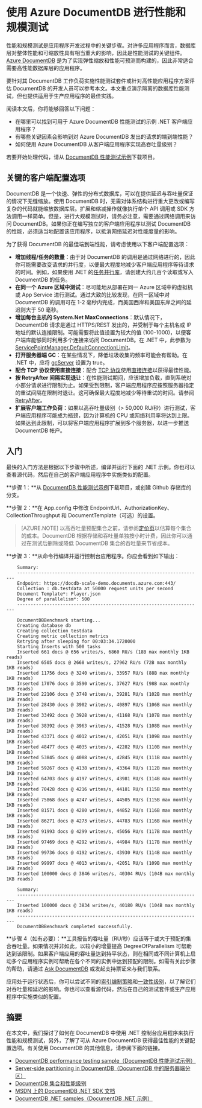 <properties 
	pageTitle="DocumentDB 规模和性能测试 | Azure" 
	description="了解如何使用 Azure DocumentDB 执行规模和性能测试"
	keywords="性能测试"
	services="documentdb" 
	authors="arramac" 
	manager="jhubbard" 
	editor="" 
	documentationCenter=""/>

<tags 
	ms.service="documentdb" 
	ms.date="05/20/2016" 
	wacn.date="07/22/2016"/>

# 使用 Azure DocumentDB 进行性能和规模测试
性能和规模测试是应用程序开发过程中的关键步骤。对许多应用程序而言，数据库层对整体性能和可缩放性具有相当重大的影响，因此是性能测试的关键组件。[Azure DocumentDB](/services/documentdb/) 是为了实现弹性缩放和性能可预测而构建的，因此非常适合需要高性能数据库层的应用程序。

要针对其 DocumentDB 工作负荷实施性能测试套件或针对高性能应用程序方案评估 DocumentDB 的开发人员可以参考本文。本文重点演示隔离的数据库性能测试，但也提供适用于生产应用程序的最佳实践。

阅读本文后，你将能够回答以下问题：

- 在哪里可以找到可用于 Azure DocumentDB 性能测试的示例 .NET 客户端应用程序？
- 有哪些关键因素会影响到对 Azure DocumentDB 发出的请求的端到端性能？ 
- 如何使用 Azure DocumentDB 从客户端应用程序实现高吞吐量级别？

若要开始处理代码，请从 [DocumentDB 性能测试示例](https://github.com/Azure/azure-documentdb-dotnet/tree/master/samples/documentdb-benchmark)下载项目。

## 关键的客户端配置选项
DocumentDB 是一个快速、弹性的分布式数据库，可以在提供延迟与吞吐量保证的情况下无缝缩放。使用 DocumentDB 时，无需对体系结构进行重大更改或编写复杂的代码就能缩放数据库层。扩展和缩减操作就像执行单个 API 调用或 SDK 方法调用一样简单。但是，进行大规模测试时，请务必注意，需要通过网络调用来访问 DocumentDB。如果你正在编写独立的客户端应用程序以测试 DocumentDB 的性能，必须适当地配置该应用程序，以抵消网络延迟对性能度量的影响。

为了获得 DocumentDB 的最佳端到端性能，请考虑使用以下客户端配置选项：

- **增加线程/任务的数量**：由于对 DocumentDB 的调用是通过网络进行的，因此你可能需要改变请求的并行度，以便最大程度地减少客户端应用程序等待请求的时间。例如，如果使用 .NET 的[任务并行库](https://msdn.microsoft.com//library/dd460717.aspx)，请创建大约几百个读取或写入 DocumentDB 的任务。
- **在同一个 Azure 区域中测试**：尽可能地从部署在同一 Azure 区域中的虚拟机或 App Service 进行测试。通过大致的比较发现，在同一区域中对 DocumentDB 的调用可在 1-2 毫秒内完成，而美国西岸和美国东岸之间的延迟则大于 50 毫秒。
- **增加每台主机的 System.Net MaxConnections**：默认情况下，DocumentDB 请求是通过 HTTPS/REST 发出的，并受制于每个主机名或 IP 地址的默认连接限制。可能需要将此值设置为较大的值 (100-1000)，以便客户端库能够同时利用多个连接来访问 DocumentDB。在 .NET 中，此参数为 [ServicePointManager.DefaultConnectionLimit](https://msdn.microsoft.com/library/system.net.servicepointmanager.defaultconnectionlimit.aspx)。
- **打开服务器端 GC**：在某些情况下，降低垃圾收集的频率可能会有帮助。在 .NET 中，应将 [gcServer](https://msdn.microsoft.com/library/ms229357.aspx) 设置为 true。
- **配合 TCP 协议使用直接连接**：配合 [TCP 协议](https://msdn.microsoft.com/library/azure/microsoft.azure.documents.client.protocol.aspx)使用[直接连接](https://msdn.microsoft.com/library/azure/microsoft.azure.documents.client.connectionmode.aspx)以获得最佳性能。 
- **按 RetryAfter 间隔实现退让**：在性能测试期间，应该增加负载，直到系统对小部分请求进行限制为止。如果受到限制，客户端应用程序应按照服务器指定的重试间隔在限制时退让。这可确保最大程度地减少等待重试的时间。请参阅 [RetryAfter](https://msdn.microsoft.com/library/microsoft.azure.documents.documentclientexception.retryafter.aspx)。
- **扩展客户端工作负荷**：如果以高吞吐量级别（> 50,000 RU/秒）进行测试，客户端应用程序可能成为瓶颈，因为计算机的 CPU 或网络利用率将达到上限。如果达到此限制，可以将客户端应用程序扩展到多个服务器，以进一步推送 DocumentDB 帐户。

## 入门
最快的入门方法是根据以下步骤中所述，编译并运行下面的 .NET 示例。你也可以查看源代码，然后在自己的客户端应用程序中实施类似的配置。

**步骤 1：**从 [DocumentDB 性能测试示例](https://github.com/Azure/azure-documentdb-dotnet/tree/master/samples/documentdb-benchmark)下载项目，或创建 Github 存储库的分支。

**步骤 2：**在 App.config 中修改 EndpointUrl、AuthorizationKey、CollectionThroughput 和 DocumentTemplate（可选）的设置。

> [AZURE.NOTE] 以高吞吐量预配集合之前，请参阅[定价页](/pricing/details/documentdb/)以估算每个集合的成本。DocumentDB 根据存储和吞吐量单独按小时计费，因此你可以通过在测试后删除或降低 DocumentDB 集合的吞吐量来节省成本。

**步骤 3：**从命令行编译并运行控制台应用程序。你应会看到如下输出：
	
		Summary:
		---------------------------------------------------------------------
		Endpoint: https://docdb-scale-demo.documents.azure.com:443/
		Collection : db.testdata at 50000 request units per second
		Document Template*: Player.json
		Degree of parallelism*: 500
		---------------------------------------------------------------------
	
		DocumentDBBenchmark starting...
		Creating database db
		Creating collection testdata
		Creating metric collection metrics
		Retrying after sleeping for 00:03:34.1720000
		Starting Inserts with 500 tasks
		Inserted 661 docs @ 656 writes/s, 6860 RU/s (18B max monthly 1KB reads)
		Inserted 6505 docs @ 2668 writes/s, 27962 RU/s (72B max monthly 1KB reads)
		Inserted 11756 docs @ 3240 writes/s, 33957 RU/s (88B max monthly 1KB reads)
		Inserted 17076 docs @ 3590 writes/s, 37627 RU/s (98B max monthly 1KB reads)
		Inserted 22106 docs @ 3748 writes/s, 39281 RU/s (102B max monthly 1KB reads)
		Inserted 28430 docs @ 3902 writes/s, 40897 RU/s (106B max monthly 1KB reads)
		Inserted 33492 docs @ 3928 writes/s, 41168 RU/s (107B max monthly 1KB reads)
		Inserted 38392 docs @ 3963 writes/s, 41528 RU/s (108B max monthly 1KB reads)
		Inserted 43371 docs @ 4012 writes/s, 42051 RU/s (109B max monthly 1KB reads)
		Inserted 48477 docs @ 4035 writes/s, 42282 RU/s (110B max monthly 1KB reads)
		Inserted 53845 docs @ 4088 writes/s, 42845 RU/s (111B max monthly 1KB reads)
		Inserted 59267 docs @ 4138 writes/s, 43364 RU/s (112B max monthly 1KB reads)
		Inserted 64703 docs @ 4197 writes/s, 43981 RU/s (114B max monthly 1KB reads)
		Inserted 70428 docs @ 4216 writes/s, 44181 RU/s (115B max monthly 1KB reads)
		Inserted 75868 docs @ 4247 writes/s, 44505 RU/s (115B max monthly 1KB reads)
		Inserted 81571 docs @ 4280 writes/s, 44852 RU/s (116B max monthly 1KB reads)
		Inserted 86271 docs @ 4273 writes/s, 44783 RU/s (116B max monthly 1KB reads)
		Inserted 91993 docs @ 4299 writes/s, 45056 RU/s (117B max monthly 1KB reads)
		Inserted 97469 docs @ 4292 writes/s, 44984 RU/s (117B max monthly 1KB reads)
		Inserted 99736 docs @ 4192 writes/s, 43930 RU/s (114B max monthly 1KB reads)
		Inserted 99997 docs @ 4013 writes/s, 42051 RU/s (109B max monthly 1KB reads)
		Inserted 100000 docs @ 3846 writes/s, 40304 RU/s (104B max monthly 1KB reads)
	
		Summary:
		---------------------------------------------------------------------
		Inserted 100000 docs @ 3834 writes/s, 40180 RU/s (104B max monthly 1KB reads)
		---------------------------------------------------------------------
		DocumentDBBenchmark completed successfully.
	

**步骤 4（如有必要）：**工具报告的吞吐量（RU/秒）应该等于或大于预配的集合吞吐量。如果情况并非如此，以较小的增量提高 DegreeOfParallelism 可帮助达到该限制。如果客户端应用的吞吐量达到持平状态，则在相同或不同计算机上启动多个应用程序实例可帮助在各个不同的实例中达到预配的限制。如需有关此步骤的帮助，请通过 [Ask DocumentDB](askdocdb@microsoft.com) 或发起支持票证来与我们联系。

应用处于运行状态后，你可以尝试不同的[索引编制策略](/documentation/articles/documentdb-indexing-policies/)和[一致性级别](/documentation/articles/documentdb-consistency-levels/)，以了解它们对吞吐量和延迟的影响。你也可以查看源代码，然后在自己的测试套件或生产应用程序中实施类似的配置。

## 摘要
在本文中，我们探讨了如何在 DocumentDB 中使用 .NET 控制台应用程序来执行性能和规模测试，另外，了解了可从 Azure DocumentDB 获得最佳性能的关键配置选项。有关使用 DocumentDB 的其他信息，请参阅下面的链接。

* [DocumentDB performance testing sample（DocumentDB 性能测试示例）](https://github.com/Azure/azure-documentdb-dotnet/tree/master/samples/documentdb-benchmark)
* [Server-side partitioning in DocumentDB（DocumentDB 中的服务器端分区）](/documentation/articles/documentdb-partition-data/)
* [DocumentDB 集合和性能级别](/documentation/articles/documentdb-performance-levels/)
* [MSDN 上的 DocumentDB .NET SDK 文档](https://msdn.microsoft.com/library/azure/dn948556.aspx)
* [DocumentDB .NET samples（DocumentDB .NET 示例）](https://github.com/Azure/azure-documentdb-net)

<!---HONumber=Mooncake_0627_2016-->